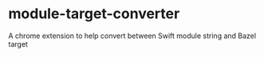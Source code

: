 # module-target-converter
A chrome extension to help convert between Swift module string and Bazel target
